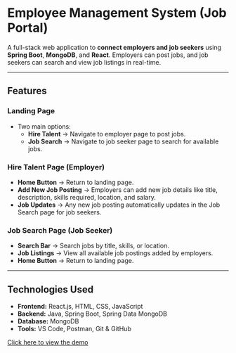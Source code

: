 # Employee Management System (Job Portal)

A full-stack web application to **connect employers and job seekers** using **Spring Boot**, **MongoDB**, and **React**. Employers can post jobs, and job seekers can search and view job listings in real-time.

---

## Features

### Landing Page
- Two main options:
  - **Hire Talent** → Navigate to employer page to post jobs.
  - **Job Search** → Navigate to job seeker page to search for available jobs.

### Hire Talent Page (Employer)
- **Home Button** → Return to landing page.  
- **Add New Job Posting** → Employers can add new job details like title, description, skills required, location, and salary.  
- **Job Updates** → Any new job posting automatically updates in the Job Search page for job seekers.

### Job Search Page (Job Seeker)
- **Search Bar** → Search jobs by title, skills, or location.  
- **Job Listings** → View all available job postings added by employers.  
- **Home Button** → Return to landing page.  

---

## Technologies Used

- **Frontend:** React.js, HTML, CSS, JavaScript  
- **Backend:** Java, Spring Boot, Spring Data MongoDB  
- **Database:** MongoDB  
- **Tools:** VS Code, Postman, Git & GitHub 



[Click here to view the demo](contents/DEMO-VIDEO.mp4)
